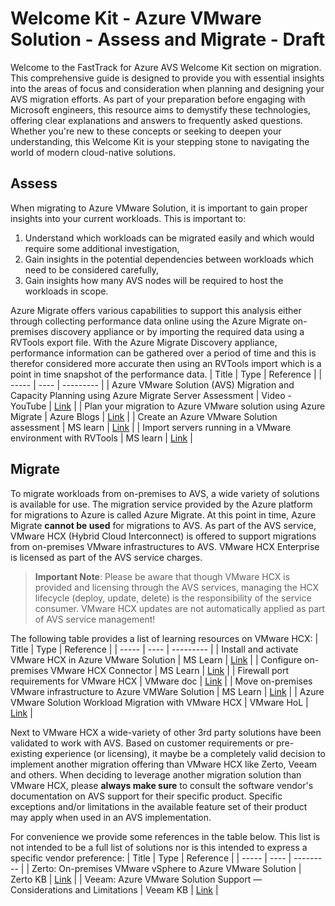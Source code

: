 # Welcome Kit - Azure VMware Solution - Assess and Migrate - Draft

Welcome to the FastTrack for Azure AVS Welcome Kit section on migration. This comprehensive guide is designed to provide you with essential insights into the areas of focus and consideration when planning and designing your AVS migration efforts. As part of your preparation before engaging with Microsoft engineers, this resource aims to demystify these technologies, offering clear explanations and answers to frequently asked questions. Whether you're new to these concepts or seeking to deepen your understanding, this Welcome Kit is your stepping stone to navigating the world of modern cloud-native solutions.

## Assess

When migrating to Azure VMware Solution, it is important to gain proper insights into your current workloads. This is important to:

1. Understand which workloads can be migrated easily and which would require some additional investigation,
2. Gain insights in the potential dependencies between workloads which need to be considered carefully,
3. Gain insights how many AVS nodes will be required to host the workloads in scope.

Azure Migrate offers various capabilities to support this analysis either through collecting performance data online using the Azure Migrate on-premises discovery appliance or by importing the required data using a RVTools export file. With the Azure Migrate Discovery appliance, performance information can be gathered over a period of time and this is therefor considered more accurate then using an RVTools import which is a point in time snapshot of the performance data.
| Title | Type | Reference |
| ----- | ---- | --------- |
| Azure VMware Solution (AVS) Migration and Capacity Planning using Azure Migrate Server Assessment | Video - YouTube | [Link](https://www.youtube.com/watch?v=NoNG-hkksrA&t=692s&pp=ygUcYXp1cmUgbWlncmF0ZSBhc3Nlc3NtZW50IGF2cw%3D%3D) |
| Plan your migration to Azure VMware solution using Azure Migrate | Azure Blogs | [Link](https://azure.microsoft.com/blog/plan-your-migration-to-azure-vmware-solution-using-azure-migrate/) |
| Create an Azure VMware Solution assessment | MS learn | [Link](https://learn.microsoft.com/en-us/azure/migrate/how-to-create-azure-vmware-solution-assessment) |
| Import servers running in a VMware environment with RVTools | MS learn | [Link](https://learn.microsoft.com/en-us/azure/migrate/tutorial-import-vmware-using-rvtools-xlsx) |

## Migrate

To migrate workloads from on-premises to AVS, a wide variety of solutions is available for use. The migration service provided by the Azure platform for migrations to Azure is called Azure Migrate. At this point in time, Azure Migrate **cannot be used** for migrations to AVS. As part of the AVS service, VMware HCX (Hybrid Cloud Interconnect) is offered to support migrations from on-premises VMware infrastructures to AVS. VMware HCX Enterprise is licensed as part of the AVS service charges.

> **Important Note**: Please be aware that though VMware HCX is provided and licensing through the AVS services, managing the HCX lifecycle (deploy, update, delete) is the responsibility of the service consumer. VMware HCX updates are not automatically applied as part of AVS service management!

The following table provides a list of learning resources on VMware HCX:
| Title | Type | Reference |
| ----- | ---- | --------- |
| Install and activate VMware HCX in Azure VMware Solution | MS Learn | [Link](https://learn.microsoft.com/en-us/azure/azure-vmware/install-vmware-hcx) |
| Configure on-premises VMware HCX Connector | MS Learn | [Link](https://learn.microsoft.com/en-us/azure/azure-vmware/configure-vmware-hcx) |
| Firewall port requirements for VMware HCX | VMware doc | [Link](https://ports.esp.vmware.com/home/VMware-HCX) |
| Move on-premises VMware infrastructure to Azure VMWare Solution | MS Learn | [Link](https://learn.microsoft.com/en-us/azure/cloud-adoption-framework/migrate/azure-best-practices/contoso-migration-vmware-to-azure) |
| Azure VMware Solution Workload Migration with VMware HCX | VMware HoL | [Link](https://labs.hol.vmware.com/HOL/catalogs/lab/10895) |

Next to VMware HCX a wide-variety of other 3rd party solutions have been validated to work with AVS. Based on customer requirements or pre-existing experience (or licensing), it maybe be a completely valid decision to implement another migration offering than VMware HCX like Zerto, Veeam and others. When deciding to leverage another migration solution than VMware HCX, please **always make sure** to consult the software vendor's documentation on AVS support for their specific product. Specific exceptions and/or limitations in the available feature set of their product may apply when used in an AVS implementation.

For convenience we provide some references in the table below. This list is not intended to be a full list of solutions nor is this intended to express a specific vendor preference:
| Title | Type | Reference |
| ----- | ---- | --------- |
| Zerto: On-premises VMware vSphere to Azure VMware Solution | Zerto KB | [Link](https://help.zerto.com/bundle/Install.AVS.HTML/page/Zerto_AVS_Architecture.htm) |
| Veeam: Azure VMware Solution Support — Considerations and Limitations | Veeam KB | [Link](https://www.veeam.com/kb4012) |
